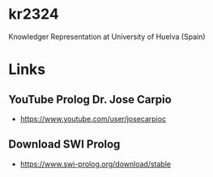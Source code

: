 # kr2324
Knowledger Representation at University of Huelva (Spain)

# Links
## YouTube Prolog Dr. Jose Carpio 
- https://www.youtube.com/user/josecarpioc

## Download SWI Prolog
- https://www.swi-prolog.org/download/stable
